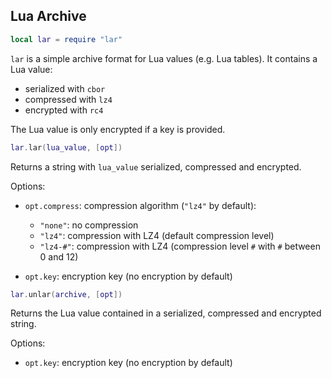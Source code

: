 ## Lua Archive

``` lua
local lar = require "lar"
```

`lar` is a simple archive format for Lua values (e.g. Lua tables). It
contains a Lua value:

- serialized with `cbor`
- compressed with `lz4`
- encrypted with `rc4`

The Lua value is only encrypted if a key is provided.

``` lua
lar.lar(lua_value, [opt])
```

Returns a string with `lua_value` serialized, compressed and encrypted.

Options:

- `opt.compress`: compression algorithm (`"lz4"` by default):

  - `"none"`: no compression
  - `"lz4"`: compression with LZ4 (default compression level)
  - `"lz4-#"`: compression with LZ4 (compression level `#` with `#`
    between 0 and 12)

- `opt.key`: encryption key (no encryption by default)

``` lua
lar.unlar(archive, [opt])
```

Returns the Lua value contained in a serialized, compressed and
encrypted string.

Options:

- `opt.key`: encryption key (no encryption by default)
